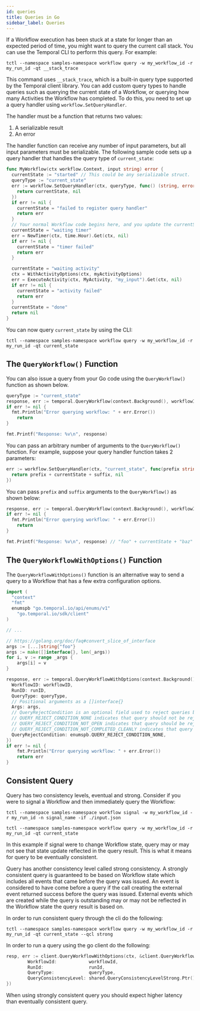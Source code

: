 ```yaml
---
id: queries
title: Queries in Go
sidebar_label: Queries
---
```


If a Workflow execution has been stuck at a state for longer than an expected period of time, you
might want to query the current call stack. You can use the Temporal CLI to perform this query. For
example:

`tctl --namespace samples-namespace workflow query -w my_workflow_id -r my_run_id -qt __stack_trace`

This command uses `__stack_trace`, which is a built-in query type supported by the Temporal client
library. You can add custom query types to handle queries such as querying the current state of a
Workflow, or querying how many Activities the Workflow has completed. To do this, you need to set
up a query handler using `workflow.SetQueryHandler`.

The handler must be a function that returns two values:

1. A serializable result
2. An error

The handler function can receive any number of input parameters, but all input parameters must be
serializable. The following sample code sets up a query handler that handles the query type of
`current_state`:

```go
func MyWorkflow(ctx workflow.Context, input string) error {
  currentState := "started" // This could be any serializable struct.
  queryType := "current_state"
  err := workflow.SetQueryHandler(ctx, queryType, func() (string, error) {
    return currentState, nil
  })
  if err != nil {
    currentState = "failed to register query handler"
    return err
  }
  // Your normal Workflow code begins here, and you update the currentState as the code makes progress.
  currentState = "waiting timer"
  err = NewTimer(ctx, time.Hour).Get(ctx, nil)
  if err != nil {
    currentState = "timer failed"
    return err
  }

  currentState = "waiting activity"
  ctx = WithActivityOptions(ctx, myActivityOptions)
  err = ExecuteActivity(ctx, MyActivity, "my_input").Get(ctx, nil)
  if err != nil {
    currentState = "activity failed"
    return err
  }
  currentState = "done"
  return nil
}
```

You can now query `current_state` by using the CLI:

`tctl --namespace samples-namespace workflow query -w my_workflow_id -r my_run_id -qt current_state`

## The `QueryWorkflow()` Function

You can also issue a query from your Go code using the `QueryWorkflow()` function as shown below.

```go
queryType := "current_state"
response, err := temporal.QueryWorkflow(context.Background(), workflowID, runID, queryType)
if err != nil {
  fmt.Println("Error querying workflow: " + err.Error())
	return
}

fmt.Printf("Response: %v\n", response)
```

You can pass an arbitrary number of arguments to the `QueryWorkflow()` function.
For example, suppose your query handler function takes 2 parameters:

```go
err := workflow.SetQueryHandler(ctx, "current_state", func(prefix string, suffix string) (string, error) {
  return prefix + currentState + suffix, nil
})
```

You can pass `prefix` and `suffix` arguments to the `QueryWorkflow()` as shown below:

```go
response, err := temporal.QueryWorkflow(context.Background(), workflowID, runID, queryType, "foo", "baz")
if err != nil {
  fmt.Println("Error querying workflow: " + err.Error())
	return
}

fmt.Printf("Response: %v\n", response) // "foo" + currentState + "baz"
```

## The `QueryWorkflowWithOptions()` Function

The `QueryWorkflowWithOptions()` function is an alternative way to send a query to a Workflow that has a few extra configuration options.

```go
import (
  "context"
  "fmt"
  enumspb "go.temporal.io/api/enums/v1"
	"go.temporal.io/sdk/client"
)

// ...

// https://golang.org/doc/faq#convert_slice_of_interface
args := [...]string{"foo"}
args := make([]interface{}, len(_args))
for i, v := range _args {
	args[i] = v
}

response, err := temporal.QueryWorkflowWithOptions(context.Background(), &client.QueryWorkflowWithOptionsRequest{
  WorkflowID: workflowID,
  RunID: runID,
  QueryType: queryType,
  // Positional arguments as a []interface{}
  Args: args,
  // QueryRejectCondition is an optional field used to reject queries based on workflow state.
  // QUERY_REJECT_CONDITION_NONE indicates that query should not be rejected.
  // QUERY_REJECT_CONDITION_NOT_OPEN indicates that query should be rejected if workflow is not open.
  // QUERY_REJECT_CONDITION_NOT_COMPLETED_CLEANLY indicates that query should be rejected if workflow did not complete cleanly (e.g. terminated, canceled timeout etc...).
  QueryRejectCondition: enumspb.QUERY_REJECT_CONDITION_NONE,
})
if err != nil {
	fmt.Println("Error querying workflow: " + err.Error())
	return err
}
```

## Consistent Query

Query has two consistency levels, eventual and strong. Consider if you were to signal a Workflow and then
immediately query the Workflow:

`tctl --namespace samples-namespace workflow signal -w my_workflow_id -r my_run_id -n signal_name -if ./input.json`

`tctl --namespace samples-namespace workflow query -w my_workflow_id -r my_run_id -qt current_state`

In this example if signal were to change Workflow state, query may or may not see that state update reflected
in the query result. This is what it means for query to be eventually consistent.

Query has another consistency level called strong consistency. A strongly consistent query is guaranteed
to be based on Workflow state which includes all events that came before the query was issued. An event
is considered to have come before a query if the call creating the external event returned success before
the query was issued. External events which are created while the query is outstanding may or may not
be reflected in the Workflow state the query result is based on.

In order to run consistent query through the cli do the following:

`tctl --namespace samples-namespace workflow query -w my_workflow_id -r my_run_id -qt current_state --qcl strong`

In order to run a query using the go client do the following:

```go
resp, err := client.QueryWorkflowWithOptions(ctx, &client.QueryWorkflowWithOptionsRequest{
        WorkflowId:            workflowId,
        RunId:                 runId,
        QueryType:             queryType,
        QueryConsistencyLevel: shared.QueryConsistencyLevelStrong.Ptr(),
})
```

When using strongly consistent query you should expect higher latency than eventually consistent query.
